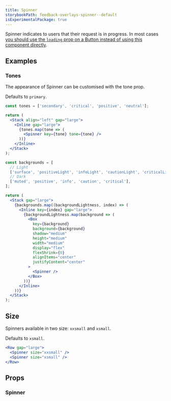 ```yaml
---
title: Spinner
storybookPath: feedback-overlays-spinner--default
isExperimentalPackage: true
---
```


Spinner indicates to users that their request is in progress. In most cases
[you should use the `loading` prop on a Button instead of using this component directly](/package/button#loading).

## Examples

### Tones

The appearance of Spinner can be customised with the tone prop.

Defaults to `primary`.

```jsx live
const tones = ['secondary', 'critical', 'positive', 'neutral'];

return (
  <Stack align="left" gap="large">
    <Inline gap="large">
      {tones.map(tone => (
        <Spinner key={tone} tone={tone} />
      ))}
    </Inline>
  </Stack>
);
```

```jsx live
const backgrounds = [
  // Light
  ['surface', 'positiveLight', 'infoLight', 'cautionLight', 'criticalLight'],
  // Dark
  ['muted', 'positive', 'info', 'caution', 'critical'],
];

return (
  <Stack gap="large">
    {backgrounds.map((backgroundLightness, index) => (
      <Inline key={index} gap="large">
        {backgroundLightness.map(background => (
          <Box
            key={background}
            background={background}
            shadow="medium"
            height="medium"
            width="medium"
            display="flex"
            flexShrink={0}
            alignItems="center"
            justifyContent="center"
          >
            <Spinner />
          </Box>
        ))}
      </Inline>
    ))}
  </Stack>
);
```

## Size

Spinners available in two size: `xxsmall` and `xsmall`.

Defaults to `xsmall`.

```jsx live
<Row gap="large">
  <Spinner size="xxsmall" />
  <Spinner size="xsmall" />
</Row>
```

## Props

### Spinner

<PropsTable displayName="Spinner" />

[data-attribute-map]:
  https://github.com/brighte-labs/spark-web/blob/e7f6f4285b4cfd876312cc89fbdd094039aa239a/packages/utils/src/internal/buildDataAttributes.ts#L1
